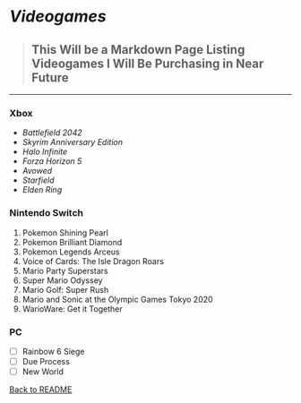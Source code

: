 # **_Videogames_**
> ## **This Will be a Markdown Page Listing Videogames I Will Be Purchasing in Near Future**
---
### **Xbox**
- _Battlefield 2042_
- _Skyrim Anniversary Edition_
- _Halo Infinite_
- _Forza Horizon 5_
- _Avowed_
- _Starfield_
- _Elden Ring_

### **Nintendo Switch**
1. Pokemon Shining Pearl
2. Pokemon Brilliant Diamond
3. Pokemon Legends Arceus
4. Voice of Cards: The Isle Dragon Roars
5. Mario Party Superstars
6. Super Mario Odyssey
7. Mario Golf: Super Rush
8. Mario and Sonic at the Olympic Games Tokyo 2020
9. WarioWare: Get it Together

### **PC**
- [ ] Rainbow 6 Siege
- [ ] Due Process
- [ ] New World

[Back to README](https://github.com/jacobrapp99/Jake-Rapp-Mardown-1600#readme)
